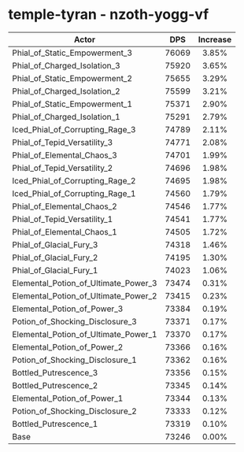 # temple-tyran - nzoth-yogg-vf
| Actor | DPS | Increase |
|---|:---:|:---:|
|Phial_of_Static_Empowerment_3|76069|3.85%|
|Phial_of_Charged_Isolation_3|75920|3.65%|
|Phial_of_Static_Empowerment_2|75655|3.29%|
|Phial_of_Charged_Isolation_2|75599|3.21%|
|Phial_of_Static_Empowerment_1|75371|2.90%|
|Phial_of_Charged_Isolation_1|75291|2.79%|
|Iced_Phial_of_Corrupting_Rage_3|74789|2.11%|
|Phial_of_Tepid_Versatility_3|74771|2.08%|
|Phial_of_Elemental_Chaos_3|74701|1.99%|
|Phial_of_Tepid_Versatility_2|74696|1.98%|
|Iced_Phial_of_Corrupting_Rage_2|74695|1.98%|
|Iced_Phial_of_Corrupting_Rage_1|74560|1.79%|
|Phial_of_Elemental_Chaos_2|74546|1.77%|
|Phial_of_Tepid_Versatility_1|74541|1.77%|
|Phial_of_Elemental_Chaos_1|74505|1.72%|
|Phial_of_Glacial_Fury_3|74318|1.46%|
|Phial_of_Glacial_Fury_2|74195|1.30%|
|Phial_of_Glacial_Fury_1|74023|1.06%|
|Elemental_Potion_of_Ultimate_Power_3|73474|0.31%|
|Elemental_Potion_of_Ultimate_Power_2|73415|0.23%|
|Elemental_Potion_of_Power_3|73384|0.19%|
|Potion_of_Shocking_Disclosure_3|73371|0.17%|
|Elemental_Potion_of_Ultimate_Power_1|73370|0.17%|
|Elemental_Potion_of_Power_2|73366|0.16%|
|Potion_of_Shocking_Disclosure_1|73362|0.16%|
|Bottled_Putrescence_3|73356|0.15%|
|Bottled_Putrescence_2|73345|0.14%|
|Elemental_Potion_of_Power_1|73344|0.13%|
|Potion_of_Shocking_Disclosure_2|73333|0.12%|
|Bottled_Putrescence_1|73319|0.10%|
|Base|73246|0.00%|
